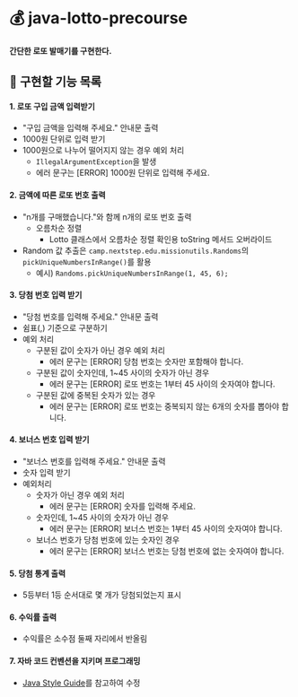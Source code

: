 # 💰 java-lotto-precourse
#### 간단한 로또 발매기를 구현한다.

## 🔧 구현할 기능 목록
#### 1. 로또 구입 금액 입력받기
- "구입 금액을 입력해 주세요." 안내문 출력
- 1000원 단위로 입력 받기
- 1000원으로 나누어 떨어지지 않는 경우 예외 처리
  - ```IllegalArgumentException```을 발생
  - 에러 문구는 [ERROR] 1000원 단위로 입력해 주세요.

#### 2. 금액에 따른 로또 번호 출력
- "n개를 구매했습니다."와 함께 n개의 로또 번호 출력
  - 오름차순 정렬
    - Lotto 클래스에서 오름차순 정렬 확인용 toString 메서드 오버라이드
- Random 값 추출은 ```camp.nextstep.edu.missionutils.Randoms```의 ```pickUniqueNumbersInRange()```를 활용
  - 예시) ```Randoms.pickUniqueNumbersInRange(1, 45, 6);```

#### 3. 당첨 번호 입력 받기
- "당첨 번호를 입력해 주세요." 안내문 출력
- 쉼표(,) 기준으로 구분하기
- 예외 처리
  - 구분된 값이 숫자가 아닌 경우 예외 처리
      - 에러 문구는 [ERROR] 당첨 번호는 숫자만 포함해야 합니다.
  - 구분된 값이 숫자인데, 1~45 사이의 숫자가 아닌 경우
    - 에러 문구는 [ERROR] 로또 번호는 1부터 45 사이의 숫자여야 합니다.
  - 구분된 값에 중복된 숫자가 있는 경우
    - 에러 문구는 [ERROR] 로또 번호는 중복되지 않는 6개의 숫자를 뽑아야 합니다.

#### 4. 보너스 번호 입력 받기
- "보너스 번호를 입력해 주세요." 안내문 출력
- 숫자 입력 받기
- 예외처리
  - 숫자가 아닌 경우 예외 처리
    - 에러 문구는 [ERROR] 숫자를 입력해 주세요.
  - 숫자인데, 1~45 사이의 숫자가 아닌 경우
    - 에러 문구는 [ERROR] 보너스 번호는 1부터 45 사이의 숫자여야 합니다.
  - 보너스 번호가 당첨 번호에 있는 숫자인 경우
    - 에러 문구는 [ERROR] 보너스 번호는 당첨 번호에 없는 숫자여야 합니다.

#### 5. 당첨 통계 출력
- 5등부터 1등 순서대로 몇 개가 당첨되었는지 표시

#### 6. 수익률 출력
- 수익률은 소수점 둘째 자리에서 반올림

#### 7. 자바 코드 컨벤션을 지키며 프로그래밍
- [Java Style Guide](https://github.com/woowacourse/woowacourse-docs/blob/main/styleguide/java)를 참고하여 수정